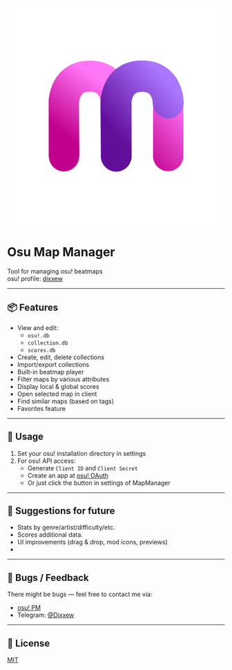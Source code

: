 <p align="center">
  <img src="MapManager/GUI/Assets/mm_logo.png" height="512">
</p>

# Osu Map Manager

Tool for managing osu! beatmaps  
osu! profile: [dixxew](https://osu.ppy.sh/users/13928601)

---

## 📦 Features

- View and edit:
  - `osu!.db`
  - `collection.db`
  - `scores.db`
- Create, edit, delete collections
- Import/export collections
- Built-in beatmap player
- Filter maps by various attributes
- Display local & global scores
- Open selected map in client
- Find similar maps (based on tags)
- Favorites feature

---

## 🚀 Usage

1. Set your osu! installation directory in settings
2. For osu! API access:
   - Generate `Client ID` and `Client Secret`
   - Create an app at [osu! OAuth](https://osu.ppy.sh/home/account/edit)
   - Or just click the button in settings of MapManager

---

## 🧠 Suggestions for future

- Stats by genre/artist/difficulty/etc.
- Scores additional data.
- UI improvements (drag & drop, mod icons, previews)
- 
---

## 🐞 Bugs / Feedback

There might be bugs — feel free to contact me via:
- [osu! PM](https://osu.ppy.sh/users/13928601)
- Telegram: [@Dixxew](https://t.me/Dixxew)

---

## 📄 License

[MIT](LICENSE)
